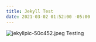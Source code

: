```yaml
---
title: Jekyll Test
date: 2021-03-02 01:52:00 -05:00
---
```


![jekyllpic-50c452.jpeg](/uploads/jekyllpic-50c452.jpeg)
Testing
